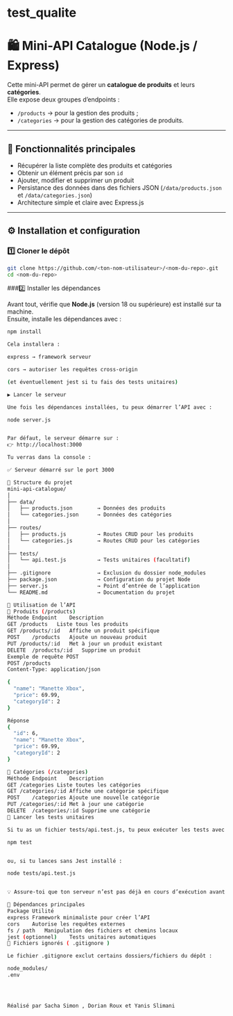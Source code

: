 # test_qualite

# 🛍️ Mini-API Catalogue (Node.js / Express)

Cette mini-API permet de gérer un **catalogue de produits** et leurs **catégories**.  
Elle expose deux groupes d’endpoints :
- `/products` → pour la gestion des produits ;
- `/categories` → pour la gestion des catégories de produits.

---

## 🚀 Fonctionnalités principales

- Récupérer la liste complète des produits et catégories  
- Obtenir un élément précis par son `id`  
- Ajouter, modifier et supprimer un produit  
- Persistance des données dans des fichiers JSON (`/data/products.json` et `/data/categories.json`)  
- Architecture simple et claire avec Express.js  

---

## ⚙️ Installation et configuration

### 1️⃣ Cloner le dépôt

```bash
git clone https://github.com/<ton-nom-utilisateur>/<nom-du-repo>.git
cd <nom-du-repo>
```

###2️⃣ Installer les dépendances

Avant tout, vérifie que **Node.js** (version 18 ou supérieure) est installé sur ta machine.  
Ensuite, installe les dépendances avec :

```bash
npm install

Cela installera :

express → framework serveur

cors → autoriser les requêtes cross-origin

(et éventuellement jest si tu fais des tests unitaires)

▶️ Lancer le serveur

Une fois les dépendances installées, tu peux démarrer l’API avec :

node server.js


Par défaut, le serveur démarre sur :
👉 http://localhost:3000

Tu verras dans la console :

✅ Serveur démarré sur le port 3000

📁 Structure du projet
mini-api-catalogue/
│
├── data/
│   ├── products.json        → Données des produits
│   └── categories.json      → Données des catégories
│
├── routes/
│   ├── products.js          → Routes CRUD pour les produits
│   └── categories.js        → Routes CRUD pour les catégories
│
├── tests/
│   └── api.test.js          → Tests unitaires (facultatif)
│
├── .gitignore               → Exclusion du dossier node_modules
├── package.json             → Configuration du projet Node
├── server.js                → Point d’entrée de l’application
└── README.md                → Documentation du projet

🧩 Utilisation de l’API
🔹 Produits (/products)
Méthode	Endpoint	Description
GET	/products	Liste tous les produits
GET	/products/:id	Affiche un produit spécifique
POST	/products	Ajoute un nouveau produit
PUT	/products/:id	Met à jour un produit existant
DELETE	/products/:id	Supprime un produit
Exemple de requête POST
POST /products
Content-Type: application/json

{
  "name": "Manette Xbox",
  "price": 69.99,
  "categoryId": 2
}

Réponse
{
  "id": 6,
  "name": "Manette Xbox",
  "price": 69.99,
  "categoryId": 2
}

🔹 Catégories (/categories)
Méthode	Endpoint	Description
GET	/categories	Liste toutes les catégories
GET	/categories/:id	Affiche une catégorie spécifique
POST	/categories	Ajoute une nouvelle catégorie
PUT	/categories/:id	Met à jour une catégorie
DELETE	/categories/:id	Supprime une catégorie
🧪 Lancer les tests unitaires

Si tu as un fichier tests/api.test.js, tu peux exécuter les tests avec :

npm test


ou, si tu lances sans Jest installé :

node tests/api.test.js


💡 Assure-toi que ton serveur n’est pas déjà en cours d’exécution avant de lancer les tests.

🔧 Dépendances principales
Package	Utilité
express	Framework minimaliste pour créer l’API
cors	Autorise les requêtes externes
fs / path	Manipulation des fichiers et chemins locaux
jest (optionnel)	Tests unitaires automatiques
🚫 Fichiers ignorés ( .gitignore )

Le fichier .gitignore exclut certains dossiers/fichiers du dépôt :

node_modules/
.env




Réalisé par Sacha Simon , Dorian Roux et Yanis Slimani

